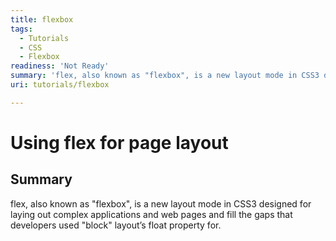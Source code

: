 ```yaml
---
title: flexbox
tags:
  - Tutorials
  - CSS
  - Flexbox
readiness: 'Not Ready'
summary: 'flex, also known as "flexbox", is a new layout mode in CSS3 designed for laying out complex applications and web pages and fill the gaps that developers used "block" layout’s float property for.'
uri: tutorials/flexbox

---
```

# Using flex for page layout

## Summary

flex, also known as "flexbox", is a new layout mode in CSS3 designed for laying out complex applications and web pages and fill the gaps that developers used "block" layout’s float property for.

